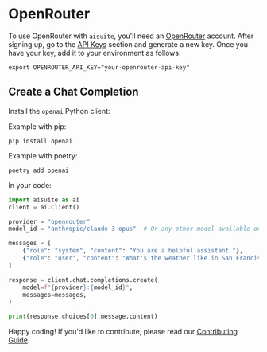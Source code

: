 # OpenRouter

To use OpenRouter with `aisuite`, you'll need an [OpenRouter](https://openrouter.ai/) account. After signing up, go to the [API Keys](https://openrouter.ai/keys) section and generate a new key. Once you have your key, add it to your environment as follows:

```shell
export OPENROUTER_API_KEY="your-openrouter-api-key"
```

## Create a Chat Completion

Install the `openai` Python client:

Example with pip:
```shell
pip install openai
```

Example with poetry:
```shell
poetry add openai
```

In your code:
```python
import aisuite as ai
client = ai.Client()

provider = "openrouter"
model_id = "anthropic/claude-3-opus"  # Or any other model available on OpenRouter

messages = [
    {"role": "system", "content": "You are a helpful assistant."},
    {"role": "user", "content": "What's the weather like in San Francisco?"},
]

response = client.chat.completions.create(
    model=f"{provider}:{model_id}",
    messages=messages,
)

print(response.choices[0].message.content)
```

Happy coding! If you'd like to contribute, please read our [Contributing Guide](CONTRIBUTING.md).